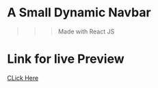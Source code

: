 # A Small Dynamic Navbar

>>> Made with React JS

# Link for live Preview

[CLick Here](https://navbar-setup1.netlify.app/)
